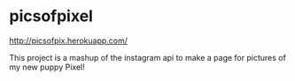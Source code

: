 # picsofpixel

http://picsofpix.herokuapp.com/

This project is a mashup of the instagram api to make a page for pictures of my new puppy Pixel! 
